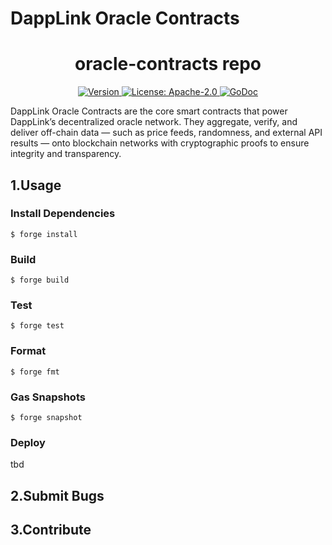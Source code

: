 # DappLink Oracle Contracts

<!--
parent:
  order: false
-->

<div align="center">
  <h1> oracle-contracts repo </h1>
</div>

<div align="center">
  <a href="https://github.com/dapplink-labs/oracle-contracts/releases/latest">
    <img alt="Version" src="https://img.shields.io/github/tag/dapplink-labs/oracle-contracts.svg" />
  </a>
  <a href="https://github.com/dapplink-labs/oracle-contracts/blob/main/LICENSE">
    <img alt="License: Apache-2.0" src="https://img.shields.io/github/license/dapplink-labs/oracle-contracts.svg" />
  </a>
  <a href="https://pkg.go.dev/github.com/dapplink-labs/oracle-contracts">
    <img alt="GoDoc" src="https://soliditydoc.org/github.com/dapplink-labs/oracle-contracts?status.svg" />
  </a>
</div>

DappLink Oracle Contracts are the core smart contracts that power DappLink’s decentralized oracle network.
They aggregate, verify, and deliver off-chain data — such as price feeds, randomness, and external API results — onto blockchain networks with cryptographic proofs to ensure integrity and transparency.


## 1.Usage

### Install Dependencies

```shell
$ forge install
```

### Build

```shell
$ forge build
```

### Test

```shell
$ forge test
```

### Format

```shell
$ forge fmt
```

### Gas Snapshots

```shell
$ forge snapshot
```

### Deploy

tbd

## 2.Submit Bugs

## 3.Contribute

